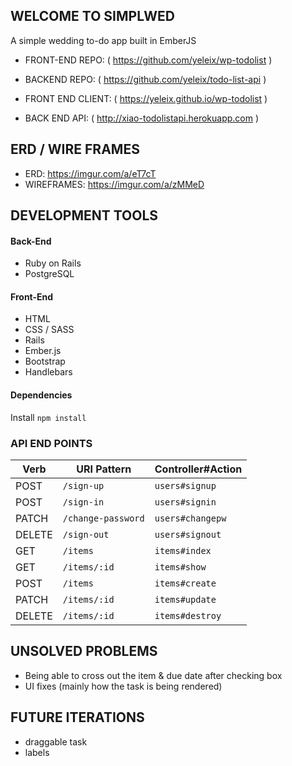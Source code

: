 ## WELCOME TO SIMPLWED
A simple wedding to-do app built in EmberJS

* FRONT-END REPO: ( https://github.com/yeleix/wp-todolist )
* BACKEND REPO:  ( https://github.com/yeleix/todo-list-api )

* FRONT END CLIENT: ( https://yeleix.github.io/wp-todolist )
* BACK END API: ( http://xiao-todolistapi.herokuapp.com )


## ERD / WIRE FRAMES
- ERD: https://imgur.com/a/eT7cT
- WIREFRAMES: https://imgur.com/a/zMMeD


## DEVELOPMENT TOOLS

#### Back-End
- Ruby on Rails
- PostgreSQL

#### Front-End
- HTML
- CSS / SASS
- Rails
- Ember.js
- Bootstrap
- Handlebars

#### Dependencies
Install ```npm install```


### API END POINTS

| Verb   | URI Pattern            | Controller#Action |
|--------|------------------------|-------------------|
| POST   | `/sign-up`             | `users#signup`    |
| POST   | `/sign-in`             | `users#signin`    |
| PATCH  | `/change-password`     | `users#changepw`  |
| DELETE | `/sign-out`            | `users#signout`   |
| GET    | `/items`               | `items#index`     |
| GET    | `/items/:id`           | `items#show`      |
| POST   | `/items`               | `items#create`    |
| PATCH  | `/items/:id`           | `items#update`    |
| DELETE | `/items/:id`           | `items#destroy`   |


## UNSOLVED PROBLEMS
- Being able to cross out the item & due date after checking box
- UI fixes (mainly how the task is being rendered)

## FUTURE ITERATIONS
- draggable task
- labels
